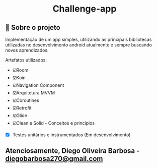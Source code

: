 <h1 align="center"> 
	  Challenge-app
</h1>

## 📑 Sobre o projeto

Implementação de um app simples, utilizando as principais bibliotecas utilizadas no desenvolvimento android atualmente e sempre buscando novos aprendizados.

Artefatos utilizados:
- ☑️Room 
- ☑️Koin 
- ☑️Navigation Component
- ☑️Arquitetura MVVM
- ☑️Coroutines
- ☑️Retrofit
- ☑️Glide
- ☑️Clean e Solid - Conceitos e princípios 
- [x] Testes unitários e instrumentados (Em desenvolvimento)

## Atenciosamente, Diego Oliveira Barbosa - diegobarbosa270@gmail.com